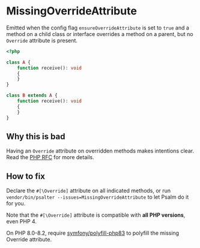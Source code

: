 # MissingOverrideAttribute

Emitted when the config flag `ensureOverrideAttribute` is set to `true` and a method on a child class or interface overrides a method on a parent, but no `Override` attribute is present.

```php
<?php

class A {
    function receive(): void
    {
    }
}

class B extends A {
    function receive(): void
    {
    }
}
```

## Why this is bad

Having an `Override` attribute on overridden methods makes intentions clear. Read the [PHP RFC](https://wiki.php.net/rfc/marking_overriden_methods) for more details.

## How to fix

Declare the `#[\Override]` attribute on all indicated methods, or run `vendor/bin/psalter --issues=MissingOverrideAttribute` to let Psalm do it for you.  

Note that the `#[\Override]` attribute is compatible with **all PHP versions**, even PHP 4.  

On PHP 8.0-8.2, require [symfony/polyfill-php83](https://packagist.org/packages/symfony/polyfill-php83) to polyfill the missing Override attribute.  